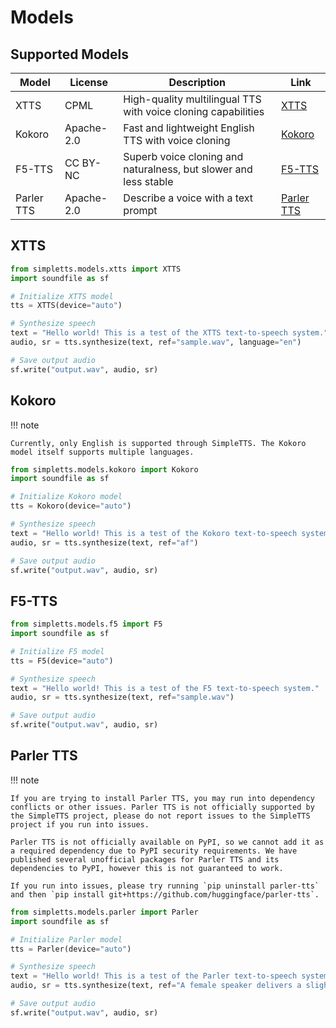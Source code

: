 # Models

## Supported Models

| Model | License | Description | Link |
|-------|---------|-------------|------|
| XTTS | CPML | High-quality multilingual TTS with voice cloning capabilities | [XTTS](https://github.com/coqui-ai/TTS/blob/dev/docs/source/models/xtts.md) |
| Kokoro | Apache-2.0 | Fast and lightweight English TTS with voice cloning | [Kokoro](https://huggingface.co/hexgrad/Kokoro-82M) |
| F5-TTS | CC BY-NC | Superb voice cloning and naturalness, but slower and less stable | [F5-TTS](https://github.com/SWivid/F5-TTS) |
| Parler TTS | Apache-2.0 | Describe a voice with a text prompt | [Parler TTS](https://github.com/huggingface/parler-tts) |

## XTTS

```python
from simpletts.models.xtts import XTTS
import soundfile as sf

# Initialize XTTS model
tts = XTTS(device="auto")

# Synthesize speech
text = "Hello world! This is a test of the XTTS text-to-speech system."
audio, sr = tts.synthesize(text, ref="sample.wav", language="en")

# Save output audio
sf.write("output.wav", audio, sr)
```

## Kokoro

!!! note

    Currently, only English is supported through SimpleTTS. The Kokoro model itself supports multiple languages.

```python
from simpletts.models.kokoro import Kokoro
import soundfile as sf

# Initialize Kokoro model
tts = Kokoro(device="auto")

# Synthesize speech
text = "Hello world! This is a test of the Kokoro text-to-speech system."
audio, sr = tts.synthesize(text, ref="af")

# Save output audio
sf.write("output.wav", audio, sr)
```

## F5-TTS

```python
from simpletts.models.f5 import F5
import soundfile as sf

# Initialize F5 model
tts = F5(device="auto")

# Synthesize speech
text = "Hello world! This is a test of the F5 text-to-speech system."
audio, sr = tts.synthesize(text, ref="sample.wav")

# Save output audio
sf.write("output.wav", audio, sr)
```

## Parler TTS

!!! note

    If you are trying to install Parler TTS, you may run into dependency conflicts or other issues. Parler TTS is not officially supported by the SimpleTTS project, please do not report issues to the SimpleTTS project if you run into issues.

    Parler TTS is not officially available on PyPI, so we cannot add it as a required dependency due to PyPI security requirements. We have published several unofficial packages for Parler TTS and its dependencies to PyPI, however this is not guaranteed to work.

    If you run into issues, please try running `pip uninstall parler-tts` and then `pip install git+https://github.com/huggingface/parler-tts`.

```python
from simpletts.models.parler import Parler
import soundfile as sf

# Initialize Parler model
tts = Parler(device="auto")

# Synthesize speech
text = "Hello world! This is a test of the Parler text-to-speech system."
audio, sr = tts.synthesize(text, ref="A female speaker delivers a slightly expressive and animated speech with a moderate speed and pitch. The recording is of very high quality, with the speaker's voice sounding clear and very close up.")

# Save output audio
sf.write("output.wav", audio, sr)
```
